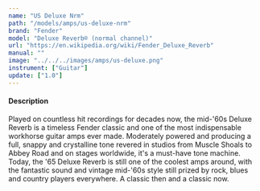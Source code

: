 ```yaml
---
name: "US Deluxe Nrm"
path: "/models/amps/us-deluxe-nrm"
brand: "Fender"
model: "Deluxe Reverb® (normal channel)"
url: "https://en.wikipedia.org/wiki/Fender_Deluxe_Reverb"
manual: ""
image: "../../../images/amps/us-deluxe.png"
instrument: ["Guitar"]
update: ["1.0"]
---
```

#### Description
Played on countless hit recordings for decades now, the mid-'60s Deluxe Reverb is a timeless Fender classic and one of the most indispensable workhorse guitar amps ever made. Moderately powered and producing a full, snappy and crystalline tone revered in studios from Muscle Shoals to Abbey Road and on stages worldwide, it's a must-have tone machine. Today, the '65 Deluxe Reverb is still one of the coolest amps around, with the fantastic sound and vintage mid-'60s style still prized by rock, blues and country players everywhere. A classic then and a classic now. 